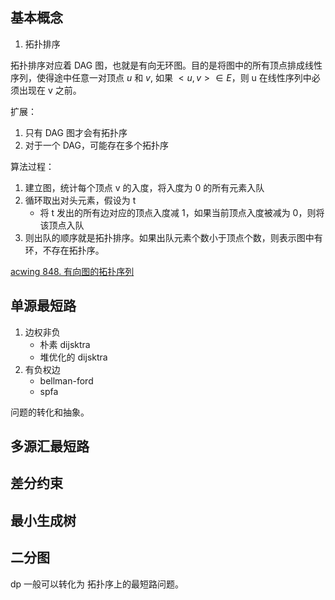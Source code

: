 ## 基本概念
1. 拓扑排序

拓扑排序对应着 DAG 图，也就是有向无环图。目的是将图中的所有顶点排成线性序列，使得途中任意一对顶点 $u$ 和 $v$, 如果 $<u, v> \in E$，则 u 在线性序列中必须出现在 v 之前。

扩展：
1. 只有 DAG 图才会有拓扑序
2. 对于一个 DAG，可能存在多个拓扑序

算法过程：
1. 建立图，统计每个顶点 v 的入度，将入度为 0 的所有元素入队
2. 循环取出对头元素，假设为 t
   - 将 t 发出的所有边对应的顶点入度减 1，如果当前顶点入度被减为 0，则将该顶点入队
3. 则出队的顺序就是拓扑排序。如果出队元素个数小于顶点个数，则表示图中有环，不存在拓扑序。

[acwing 848. 有向图的拓扑序列](https://www.acwing.com/problem/content/850/)


## 单源最短路
1. 边权非负
   - 朴素 dijsktra
   - 堆优化的 dijsktra
2. 有负权边
   - bellman-ford
   - spfa

问题的转化和抽象。



## 多源汇最短路


## 差分约束


## 最小生成树

## 二分图



dp 一般可以转化为 拓扑序上的最短路问题。

